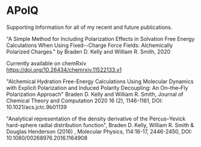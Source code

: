 # APolQ
Supporting Information for all of my recent and future publications.


"A Simple Method for Including Polarization Effects in Solvation Free Energy Calculations When Using  Fixed--Charge Force Fields: Alchemically Polarized Charges." by Braden D. Kelly and William R. Smith, 2020 

Currently available on chemRxiv https://doi.org/10.26434/chemrxiv.11522133.v1 

"Alchemical Hydration Free-Energy Calculations Using Molecular Dynamics with Explicit Polarization and Induced Polarity Decoupling: An On–the–Fly Polarization Approach" Braden D. Kelly and William R. Smith, Journal of Chemical Theory and Computation 2020 16 (2), 1146-1161, 
DOI: 10.1021/acs.jctc.9b01139 

"Analytical representation of the density derivative of the Percus–Yevick hard-sphere radial distribution function", 
 Braden D. Kelly, William R. Smith & Douglas Henderson (2016) , Molecular Physics, 114:16-17, 2446-2450, 
 DOI: 10.1080/00268976.2016.1164908 
